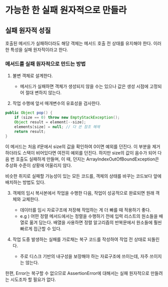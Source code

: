 # 가능한 한 실패 원자적으로 만들라
## 실패 원자적 성질
호출된 메서드가 실패하더라도 해당 객체는 메서드 호출 전 상태를 유지해야 한다. 이러한 특성을 실패 원자적이라고 한다.

### 메서드를 실패 원자적으로 만드는 방법
1. 불변 객체로 설계한다.
   - 메서드가 실패하면 객체가 생성되지 않을 수는 있으나 값은 생성 시점에 고정되어 절대 변하지 않는다.

2. 작업 수행에 앞서 매개변수의 유효성을 검사한다.
~~~java
public Object pop() {
    if (size == 0) throw new EmptyStackException();
    Object result = element[--size];
    elements[size] = null; // 다 쓴 참조 해제 
    return result;
}
~~~

이 메서드는 처음 if문에서 size의 값을 확인하여 0이면 예외를 던진다. 이 부분을 제거하더라도 스택이 비어있다면 여전히 예외를 던진다. 하지만 size의 값이 음수가 되어 다음 번 호출도 실패하게 만들며,
이 때, 던지는 ArrayIndexOutOfBoundException은 추상화 수준이 상황에 어울리지 않다.

비슷한 취지로 실패할 가능성이 있는 모든 코드를, 객체의 상태를 바꾸는 코드보다 앞에 배치하는 방법도 있다.

3. 객체의 임시 복사본에서 작업을 수행한 다음, 작업이 성공적으로 완료되면 원래 객체와 교체한다.
   - 데이터를 임시 자료구조에 저장해 작업하는 게 더 빠를 때 적용하기 좋다.
   - e.g ) 어떤 정렬 메서드에서는 정렬을 수행하기 전에 입력 리스트의 원소들을 배열로 옮겨 담는다. 배열을 사용하면 정렬 알고리즘의 반복문에서 원소들에 훨씬 빠르게 접근할 수 있다. 

4. 작업 도중 발생하는 실패를 가로채는 복구 코드를 작성하여 작업 전 상태로 되돌린다. 
   - 주로 디스크 기반의 내구성을 보장해야 하는 자료구조에 쓰이는데, 자주 쓰이지는 않는다.

한편, Error는 복구할 수 없으므로 AssertionError에 대해서는 실패 원자적으로 만들려는 시도조차 할 필요가 없다.
